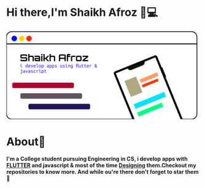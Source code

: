 
# Hi there,I'm Shaikh Afroz 👋💻


<img src="https://github.com/Afroz-Shaikh/Afroz-Shaikh/blob/master/icons/afroz-w.png" alt="s1" width="1000">

# About🤔
<b>I'm a College student pursuing Engineering in CS, i develop apps with <a href="https://flutter.dev/"> FLUTTER</a> and javascript & most of the time <a href="https://www.behance.net/afrozshaikh_">Designing</a> them.Checkout my repositories to know more. And while ou're there don't forget to star them 🌟</b>


 
